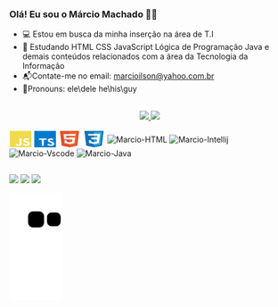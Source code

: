 ### Olá! Eu sou o Márcio Machado 🧑‍💻

- 💻 Estou em busca da minha inserção na área de T.I
- 📖 Estudando HTML CSS JavaScript Lógica de Programação Java e demais conteúdos relacionados com a área da Tecnologia da Informação
- 📬Contate-me no email: marcioilson@yahoo.com.br
- 🦂Pronouns: ele\dele he\his\guy

<br>
<div align="center" dir="auto">
  <a href="https://github.com/MARCIO-MACH4DO">
  <img height="180em" src="https://github-readme-stats.vercel.app/api?username=MARCIO-MACH4DO&amp;show_icons=true&amp;theme=highcontrast&amp;include_all_commits=true&amp;count_private=true" style="max-width: 100%;">
  <img height="180em" src="https://github-readme-stats.vercel.app/api/top-langs/?username=MARCIO-MACH4DO&amp;layout=compact&amp;langs_count=7&amp;theme=highcontrast" style="max-width: 100%;">
</a></div>
<div style="display: inline_block"><br>
  <img align="center" alt="Marcio-Js" height="30" width="40" src="https://raw.githubusercontent.com/devicons/devicon/master/icons/javascript/javascript-plain.svg">
  <img align="center" alt="Marcio-Ts" height="30" width="40" src="https://raw.githubusercontent.com/devicons/devicon/master/icons/typescript/typescript-plain.svg">
  <img align="center" alt="Rafa-HTML" height="30" width="40" src="https://raw.githubusercontent.com/devicons/devicon/master/icons/html5/html5-original.svg">
  <img align="center" alt="Rafa-CSS" height="30" width="40" src="https://raw.githubusercontent.com/devicons/devicon/master/icons/css3/css3-original.svg">
  <img align="center" alt="Marcio-HTML" height="30" width="40" src="https://cdn.jsdelivr.net/gh/devicons/devicon/icons/markdown/markdown-original.svg">
  <img align="center" alt="Marcio-Intellij" height="80" width="80" src="https://cdn.jsdelivr.net/gh/devicons/devicon/icons/intellij/intellij-plain-wordmark.svg">
  <img align="center" alt="Marcio-Vscode" height="30" width="40" src="https://cdn.jsdelivr.net/gh/devicons/devicon/icons/vscode/vscode-plain-wordmark.svg">
  <img align="center" alt="Marcio-Java" height="40" width="60" src="https://cdn.jsdelivr.net/gh/devicons/devicon/icons/java/java-original-wordmark.svg">
  </div>
  
  ##

<div> 
   <a href="https://discord.com/login" target="_blank"><img src="https://img.shields.io/badge/Discord-7289DA?style=for-the-badge&logo=discord&logoColor=white" target="_blank"></a> 
 <a href = "mailto:lordmarcioamaral@gmail.com"><img src="https://img.shields.io/badge/-Gmail-%23333?style=for-the-badge&logo=gmail&logoColor=white" target="_blank"></a>
  <a href="https://www.linkedin.com/in/marcioilson" target="_blank"><img src="https://img.shields.io/badge/-LinkedIn-%230077B5?style=for-the-badge&logo=linkedin&logoColor=white" target="_blank"></a> 
 
  ![Snake animation](https://github.com/MARCIO-MACH4DO/marciomachado/blob/output/github-contribution-grid-snake.svg)
 
</div>














